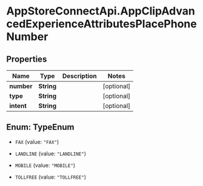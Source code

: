 # AppStoreConnectApi.AppClipAdvancedExperienceAttributesPlacePhoneNumber

## Properties

Name | Type | Description | Notes
------------ | ------------- | ------------- | -------------
**number** | **String** |  | [optional] 
**type** | **String** |  | [optional] 
**intent** | **String** |  | [optional] 



## Enum: TypeEnum


* `FAX` (value: `"FAX"`)

* `LANDLINE` (value: `"LANDLINE"`)

* `MOBILE` (value: `"MOBILE"`)

* `TOLLFREE` (value: `"TOLLFREE"`)




